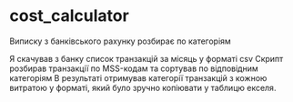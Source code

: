 # cost_calculator
Виписку з банківського рахунку розбирає по категоріям

Я скачував з банку список транзакцій за місяць у форматі csv
Скрипт розбирав транзакції по MSS-кодам та сортував по відповідним категоріям
В результаті отримував категорії транзакцій з кожною витратою у форматі,
який було зручно копіювати у таблицю екселя.
